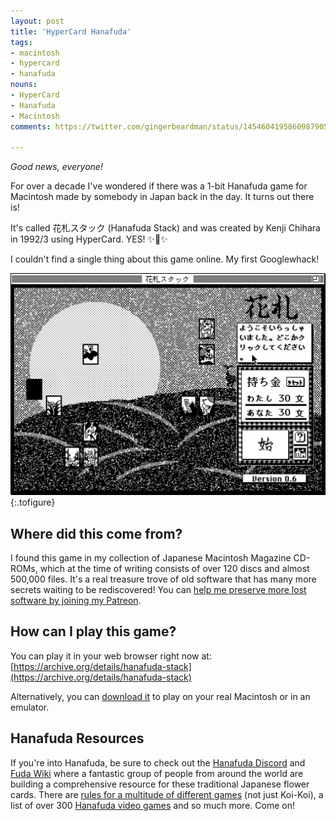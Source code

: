```yaml
---
layout: post
title: 'HyperCard Hanafuda'
tags:
- macintosh
- hypercard
- hanafuda
nouns:
- HyperCard
- Hanafuda
- Macintosh
comments: https://twitter.com/gingerbeardman/status/1454604195860987905

---
```


*Good news, everyone!*

For over a decade I've wondered if there was a 1-bit Hanafuda game for Macintosh made by somebody in Japan back in the day. It turns out there is!

It's called 花札スタック (Hanafuda Stack) and was created by Kenji Chihara in 1992/3 using HyperCard. YES! ✨🎴✨

I couldn't find a single thing about this game online. My first Googlewhack!

![GIF](/images/posts/hypercard-hanafuda-stack.gif#pixel "花札スタック (Hanafuda Stack)")
{:.tofigure}

## Where did this come from?

I found this game in my collection of Japanese Macintosh Magazine CD-ROMs, which at the time of writing consists of over 120 discs and almost 500,000 files. It's a real treasure trove of old software that has many more secrets waiting to be rediscovered! You can [help me preserve more lost software by joining my Patreon](https://www.patreon.com/gingerbeardman).

## How can I play this game?

You can play it in your web browser right now at: [https://archive.org/details/hanafuda-stack](https://archive.org/details/hanafuda-stack)

Alternatively, you can [download it](https://macintoshgarden.org/games/花札スタック-hanafuda-stack) to play on your real Macintosh or in an emulator.

## Hanafuda Resources

If you're into Hanafuda, be sure to check out the [Hanafuda Discord](https://discord.io/hanafuda) and [Fuda Wiki](https://www.fudawiki.org/) where a fantastic group of people from around the world are building a comprehensive resource for these traditional Japanese flower cards. There are [rules for a multitude of different games](https://www.fudawiki.org/en/hanafuda/games) (not just Koi-Koi), a list of over 300 [Hanafuda video games](https://www.fudawiki.org/en/hanafuda/video-games) and so much more. Come on!
